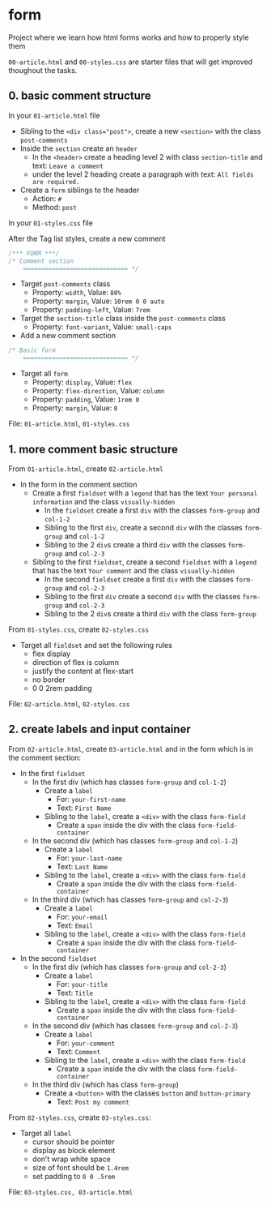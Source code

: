 # form
Project where we learn how html forms works and how to properly style them

`00-article.html` and `00-styles.css` are starter files that will get improved thoughout the tasks.

## 0. basic comment structure 
In your `01-article.html` file
- Sibling to the `<div class="post">`, create a new `<section>` with the class `post-comments`
- Inside the `section` create an `header`
    - In the `<header>` create a heading level 2 with class `section-title` and text: `Leave a comment`
    - under the level 2 heading create a paragraph with text: `All fields are required.`
- Create a `form` siblings to the header
    - Action: `#`
    - Method: `post`

In your `01-styles.css` file

After the Tag list styles, create a new comment
```css
/*** FORM ***/
/* Comment section
    ============================= */
```
- Target `post-comments` class
    - Property: `width`, Value: `80%`
    - Property: `margin`, Value: `10rem 0 0 auto`
    - Property: `padding-left`, Value: `7rem`
- Target the `section-title` class inside the `post-comments` class
    - Property: `font-variant`, Value: `small-caps`
- Add a new comment section
```css
/* Basic form
    ============================= */
```
- Target all `form`
    - Property: `display`, Value: `flex`
    - Property: `flex-direction`, Value: `column`
    - Property: `padding`, Value: `1rem 0`
    - Property: `margin`, Value: `0`

File: `01-article.html`, `01-styles.css`

## 1. more comment basic structure
From `01-article.html`, create `02-article.html`
- In the form in the comment section
    - Create a first `fieldset` with a `legend` that has the text `Your personal information` and the class `visually-hidden`
        - In the `fieldset` create a first `div` with the classes `form-group` and `col-1-2`
        - Sibling to the first `div`, create a second `div` with the classes `form-group` and `col-1-2`
        - Sibling to the 2 `div`s create a third `div` with the classes `form-group` and `col-2-3`
    - Sibling to the first `fieldset`, create a second `fieldset` with a `legend` that has the text `Your comment` and the class `visually-hidden`
        - In the second `fieldset` create a first `div` with the classes `form-group` and `col-2-3`
        - Sibling to the first `div` create a second `div` with the classes `form-group` and `col-2-3`
        - Sibling to the 2 `div`s create a third `div` with the class `form-group`

From `01-styles.css`, create `02-styles.css`
- Target all `fieldset` and set the following rules
    - flex display
    - direction of flex is column
    - justify the content at flex-start
    - no border
    - 0 0 2rem padding

File: `02-article.html`, `02-styles.css`

## 2. create labels and input container
From `02-article.html`, create `03-article.html` and in the form which is in the comment section:

- In the first `fieldset`
    - In the first div (which has classes `form-group` and `col-1-2`)
        - Create a `label`
            - For: `your-first-name`
            - Text: `First Name`
        - Sibling to the `label`, create a `<div>` with the class `form-field`
            - Create a `span` inside the div with the class `form-field-container`
    - In the second div (which has classes `form-group` and `col-1-2`)
        - Create a `label`
            - For: `your-last-name`
            - Text: `Last Name`
        - Sibling to the `label`, create a `<div>` with the class `form-field`
            - Create a `span` inside the div with the class `form-field-container`
    - In the third div (which has classes `form-group` and `col-2-3`)
        - Create a `label`
            - For: `your-email`
            - Text: `Email`
        - Sibling to the `label`, create a `<div>` with the class `form-field`
            - Create a `span` inside the div with the class `form-field-container`
- In the second `fieldset`
    - In the first div (which has classes `form-group` and `col-2-3`)
        - Create a `label`
            - For: `your-title`
            - Text: `Title`
        - Sibling to the `label`, create a `<div>` with the class `form-field`
            - Create a `span` inside the div with the class `form-field-container`
    - In the second div (which has classes `form-group` and `col-2-3`)
        - Create a `label`
            - For: `your-comment`
            - Text: `Comment`
        - Sibling to the `label`, create a `<div>` with the class `form-field`
            - Create a `span` inside the div with the class `form-field-container`
    - In the third div (which has class `form-group`)
        - Create a `<button>` with the classes `button` and `button-primary`
            - Text: `Post my comment`

From `02-styles.css`, create `03-styles.css`:

- Target all `label`
    - cursor should be pointer
    - display as block element
    - don’t wrap white space
    - size of font should be `1.4rem`
    - set padding to `0 0 .5rem`

File: `03-styles.css, 03-article.html`